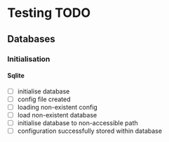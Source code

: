# Testing TODO
## Databases
### Initialisation
#### Sqlite
- [ ] initialise database
- [ ] config file created
- [ ] loading non-existent config
- [ ] load non-existent database
- [ ] initialise database to non-accessible path
- [ ] configuration successfully stored within database